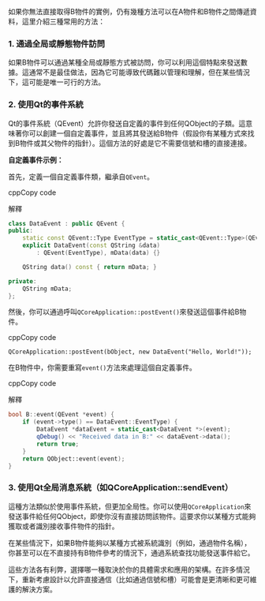 
如果你無法直接取得B物件的實例，仍有幾種方法可以在A物件和B物件之間傳遞資料，這里介紹三種常用的方法：

### 1. 通過全局或靜態物件訪問

如果B物件可以通過某種全局或靜態方式被訪問，你可以利用這個特點來發送數據。這通常不是最佳做法，因為它可能導致代碼難以管理和理解，但在某些情況下，這可能是唯一可行的方法。

### 2. 使用Qt的事件系統

Qt的事件系統（QEvent）允許你發送自定義的事件到任何QObject的子類。這意味著你可以創建一個自定義事件，並且將其發送給B物件（假設你有某種方式來找到B物件或其父物件的指針）。這個方法的好處是它不需要信號和槽的直接連接。

**自定義事件示例：**

首先，定義一個自定義事件類，繼承自`QEvent`。

cppCopy code

解釋

``` C++
class DataEvent : public QEvent {
public:
    static const QEvent::Type EventType = static_cast<QEvent::Type>(QEvent::User + 1);
    explicit DataEvent(const QString &data)
        : QEvent(EventType), mData(data) {}

    QString data() const { return mData; }

private:
    QString mData;
};
```

然後，你可以通過呼叫`QCoreApplication::postEvent()`來發送這個事件給B物件。

cppCopy code

`QCoreApplication::postEvent(bObject, new DataEvent("Hello, World!"));`

在B物件中，你需要重寫`event()`方法來處理這個自定義事件。

cppCopy code

解釋

```C++
bool B::event(QEvent *event) {
    if (event->type() == DataEvent::EventType) {
        DataEvent *dataEvent = static_cast<DataEvent *>(event);
        qDebug() << "Received data in B:" << dataEvent->data();
        return true;
    }
    return QObject::event(event);
}
```

### 3. 使用Qt全局消息系統（如QCoreApplication::sendEvent）

這種方法類似於使用事件系統，但更加全局性。你可以使用`QCoreApplication`來發送事件給任何QObject，即使你沒有直接訪問該物件。這要求你以某種方式能夠獲取或者識別接收事件物件的指針。

在某些情況下，如果B物件能夠以某種方式被系統識別（例如，通過物件名稱），你甚至可以在不直接持有B物件參考的情況下，通過系統查找功能發送事件給它。

這些方法各有利弊，選擇哪一種取決於你的具體需求和應用的架構。在許多情況下，重新考慮設計以允許直接通信（比如通過信號和槽）可能會是更清晰和更可維護的解決方案。